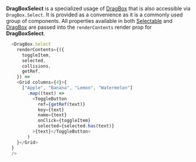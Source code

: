 **DragBoxSelect** is a specialized usage of [DragBox](/#!/DragBox) that is also accessible via `DragBox.Select`. It is
provided as a convenience as it is a commonly used group of components. All properties available in both
[Selectable](/#!/Selectable) and [DragBox](/#!/DragBox) are passed into the `renderContents`
render prop for **DragBoxSelect**.

```javascript
  <DragBox.Select
    renderContents={({
      toggleItem,
      selected,
      collisions,
      getRef,
    }) =>
    <Grid columns={4}>{
      ["Apple", "Banana", "Lemon", "Watermelon"]
        .map((text) =>
          <ToggleButton
            ref={getRef(text)}
            key={text}
            name={text}
            onClick={toggleItem}
            selected={selected.has(text)}
          >{text}</ToggleButton>
        )
    }</Grid>
  }
  />
```
